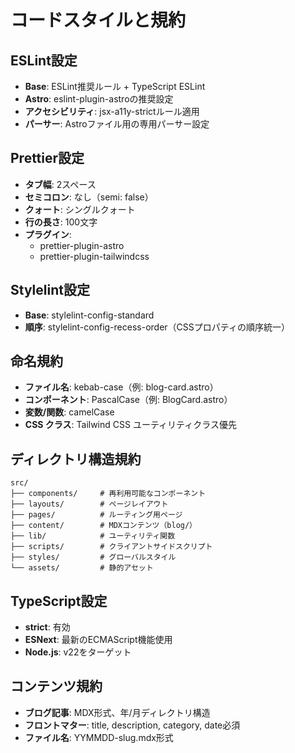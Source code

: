 # コードスタイルと規約

## ESLint設定
- **Base**: ESLint推奨ルール + TypeScript ESLint
- **Astro**: eslint-plugin-astroの推奨設定
- **アクセシビリティ**: jsx-a11y-strictルール適用
- **パーサー**: Astroファイル用の専用パーサー設定

## Prettier設定
- **タブ幅**: 2スペース
- **セミコロン**: なし（semi: false）
- **クォート**: シングルクォート
- **行の長さ**: 100文字
- **プラグイン**: 
  - prettier-plugin-astro
  - prettier-plugin-tailwindcss

## Stylelint設定
- **Base**: stylelint-config-standard
- **順序**: stylelint-config-recess-order（CSSプロパティの順序統一）

## 命名規約
- **ファイル名**: kebab-case（例: blog-card.astro）
- **コンポーネント**: PascalCase（例: BlogCard.astro）
- **変数/関数**: camelCase
- **CSS クラス**: Tailwind CSS ユーティリティクラス優先

## ディレクトリ構造規約
```
src/
├── components/     # 再利用可能なコンポーネント
├── layouts/        # ページレイアウト
├── pages/          # ルーティング用ページ
├── content/        # MDXコンテンツ（blog/）
├── lib/            # ユーティリティ関数
├── scripts/        # クライアントサイドスクリプト
├── styles/         # グローバルスタイル
└── assets/         # 静的アセット
```

## TypeScript設定
- **strict**: 有効
- **ESNext**: 最新のECMAScript機能使用
- **Node.js**: v22をターゲット

## コンテンツ規約
- **ブログ記事**: MDX形式、年/月ディレクトリ構造
- **フロントマター**: title, description, category, date必須
- **ファイル名**: YYMMDD-slug.mdx形式